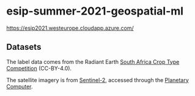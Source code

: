 # esip-summer-2021-geospatial-ml

https://esip2021.westeurope.cloudapp.azure.com/


## Datasets

The label data comes from the Radiant Earth [South Africa Crop Type Competition](https://registry.mlhub.earth/10.34911/rdnt.j0co8q/) (CC-BY-4.0).

The satellite imagery is from [Sentinel-2](https://sentinel.esa.int/web/sentinel/missions/sentinel-2), accessed through the [Planetary Computer](https://planetarycomputer.microsoft.com/dataset/sentinel-2-l2a).
